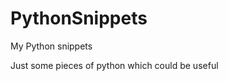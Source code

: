 PythonSnippets
==============

My Python snippets

Just some pieces of python which could be useful
